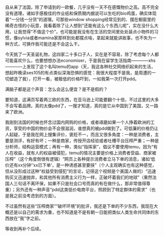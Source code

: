 自从来了法国，除了申请到的一欧餐，几乎没有一天不在感慨物价之高。高不完全没有道理，诸如手感极佳的作业纸和保质期内据说可以生吃的bio鸡蛋，确实体现着“一分钱一分货”的道理。可那些window shopping经常见到的、摆在橱窗里的稀奇古怪的小玩意，我看着除了让人想到“还能有这么个东西儿呢”，实在没什么大用，让我觉得“不值这个价”，也可能是我没有在生活的空间里处处装点小物件的习惯，像sylvia或者mamina家那样到处都摆点啥，拿起来就能讲故事，也不失为一种方式，可换作我可能还是不会这么干。

今天挑了一天圣诞礼物，这四家二十多口子人，实在是不容易，除了考虑每个人都可能喜欢什么，也要想想办法economiser，于是我在留学生活指南————xhs————上发现了这个名叫temu的app（天，我这各种社交网络织起来的生活，想起昨晚读ses105的有点类似深海恐惧的感觉：我很大程度不是我，是周遭的一切塑造了我），打开一看，被极低的价格吓到，一如我第一次打开pdd。

满脑子都是这个声音：怎么会这么便宜？是不是假的？

要知道，这满页写着两三欧的东西，在亚马逊上可能要翻个十倍，不过这里的大多不会写着品牌。真的太像pdd了，一搜才知道，真的是它从中国到了美国，又一路来了欧洲。

我刚到法国的时候也怀念过国内网购的价格，或者琢磨如果一个人挣着欧洲的工资，享受的中国的物价会不会很滋润，谁想真的被pdd做到了。可低廉的价格仍让人起疑，于是我在网上搜集评价，褒贬不一，而且又很多角度：一种是消费者，主要是测评，有好有坏；一种是商家，传授开店经验或者吐槽平台压榨严重；一种是分析师，结构运营模式；再有一种，类似“指挥家”，倡议不要使用temu，因为“有人在收益，就有人的权益被侵犯，temu的情况主要是价格上消费者受益、商家被压榨”（这个角度倒很有逻辑）“网页上各种提示消费者立马下单的消息，诸如‘低价还有xx分钟’‘xx已下单’，是一种诱惑甚至要挟”（个人主观确实也有这种感觉，但从没形成过这种“权益受到侵犯”的言论，记得这个视频是个美国人做的）“迅速购买又迅速抛弃，和其他所有消费主义行为一样，正破坏着我们的地球”（果然法国人三句话不离环保，如果不只是社会口号而真的有在做什么，那非常值得尊重）；另外还有一种声音“pdd这类低价电商平台，照顾到了特定群体的需求”（也是我之前没考虑到的方面）。

不过虽然有这些“压榨商家”“破坏环境”的批评，我还是下单的不少东西，我现在大概还是以自己的需求为重，也不知道是不是有朝一日能把类似人类生命共同体的东西放在“我”字之前。

等收到再补个后续。